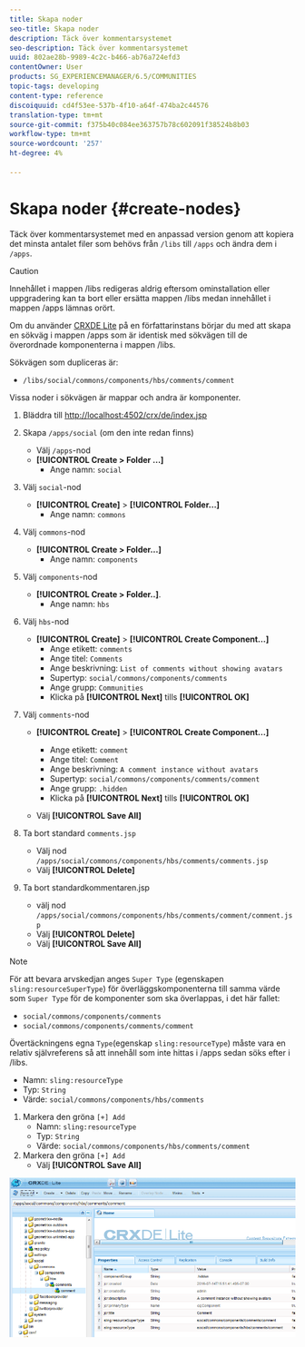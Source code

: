 ```yaml
---
title: Skapa noder
seo-title: Skapa noder
description: Täck över kommentarsystemet
seo-description: Täck över kommentarsystemet
uuid: 802ae28b-9989-4c2c-b466-ab76a724efd3
contentOwner: User
products: SG_EXPERIENCEMANAGER/6.5/COMMUNITIES
topic-tags: developing
content-type: reference
discoiquuid: cd4f53ee-537b-4f10-a64f-474ba2c44576
translation-type: tm+mt
source-git-commit: f375b40c084ee363757b78c602091f38524b8b03
workflow-type: tm+mt
source-wordcount: '257'
ht-degree: 4%

---
```



# Skapa noder {#create-nodes}

Täck över kommentarsystemet med en anpassad version genom att kopiera det minsta antalet filer som behövs från `/libs` till `/apps` och ändra dem i `/apps`.

>[!CAUTION]
>
>Innehållet i mappen /libs redigeras aldrig eftersom ominstallation eller uppgradering kan ta bort eller ersätta mappen /libs medan innehållet i mappen /apps lämnas orört.

Om du använder [CRXDE Lite](../../help/sites-developing/developing-with-crxde-lite.md) på en författarinstans börjar du med att skapa en sökväg i mappen /apps som är identisk med sökvägen till de överordnade komponenterna i mappen /libs.

Sökvägen som dupliceras är:

* `/libs/social/commons/components/hbs/comments/comment`

Vissa noder i sökvägen är mappar och andra är komponenter.

1. Bläddra till [http://localhost:4502/crx/de/index.jsp](http://localhost:4502/crx/de/index.jsp)
1. Skapa `/apps/social` (om den inte redan finns)
   * Välj `/apps`-nod
   * **[!UICONTROL Create > Folder ...]**
      * Ange namn: `social`
1. Välj `social`-nod
   * **[!UICONTROL Create]** > **[!UICONTROL Folder...]**
      * Ange namn: `commons`
1. Välj `commons`-nod
   * **[!UICONTROL Create > Folder...]**
      * Ange namn: `components`
1. Välj `components`-nod
   * **[!UICONTROL Create > Folder..]**.
      * Ange namn: `hbs`
1. Välj `hbs`-nod
   * **[!UICONTROL Create]** >  **[!UICONTROL Create Component...]**
      * Ange etikett: `comments`
      * Ange titel: `Comments`
      * Ange beskrivning: `List of comments without showing avatars`
      * Supertyp: `social/commons/components/comments`
      * Ange grupp: `Communities`
      * Klicka på **[!UICONTROL Next]** tills **[!UICONTROL OK]**
1. Välj `comments`-nod

   * **[!UICONTROL Create]** >  **[!UICONTROL Create Component...]**

      * Ange etikett: `comment`
      * Ange titel: `Comment`
      * Ange beskrivning: `A comment instance without avatars`
      * Supertyp: `social/commons/components/comments/comment`
      * Ange grupp: `.hidden`
      * Klicka på **[!UICONTROL Next]** tills **[!UICONTROL OK]**
   * Välj **[!UICONTROL Save All]**
1. Ta bort standard `comments.jsp`
   * Välj nod `/apps/social/commons/components/hbs/comments/comments.jsp`
   * Välj **[!UICONTROL Delete]**
1. Ta bort standardkommentaren.jsp
   * välj nod `/apps/social/commons/components/hbs/comments/comment/comment.jsp`
   * Välj **[!UICONTROL Delete]**
   * Välj **[!UICONTROL Save All]**

>[!NOTE]
>
>För att bevara arvskedjan anges `Super Type` (egenskapen `sling:resourceSuperType`) för överläggskomponenterna till samma värde som `Super Type` för de komponenter som ska överlappas, i det här fallet:
>
>* `social/commons/components/comments`
>* `social/commons/components/comments/comment`


Övertäckningens egna `Type`(egenskap `sling:resourceType`) måste vara en relativ självreferens så att innehåll som inte hittas i /apps sedan söks efter i /libs.
* Namn: `sling:resourceType`
* Typ: `String`
* Värde: `social/commons/components/hbs/comments`

1. Markera den gröna `[+] Add`
   * Namn: `sling:resourceType`
   * Typ: `String`
   * Värde: `social/commons/components/hbs/comments/comment`
1. Markera den gröna `[+] Add`
   * Välj **[!UICONTROL Save All]**

![create-nodes](assets/create-nodes.png)

